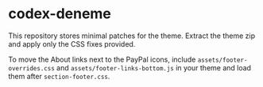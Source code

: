 # codex-deneme

This repository stores minimal patches for the theme. Extract the theme zip and apply only the CSS fixes provided.

To move the About links next to the PayPal icons, include `assets/footer-overrides.css` and `assets/footer-links-bottom.js` in your theme and load them after `section-footer.css`.

